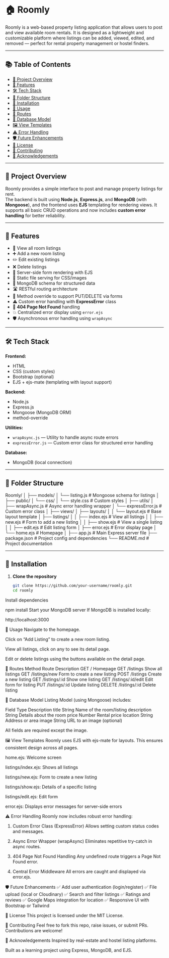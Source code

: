 # 🏠 Roomly

Roomly is a web-based property listing application that allows users to post and view available room rentals. It is designed as a lightweight and customizable platform where listings can be added, viewed, edited, and removed — perfect for rental property management or hostel finders.

---

## 📚 Table of Contents
- [📌 Project Overview](#-project-overview)
- [🚀 Features](#-features)
- [🛠️ Tech Stack](#-tech-stack)
- [📁 Folder Structure](#-folder-structure)
- [🔧 Installation](#-installation)
- [🏃 Usage](#-usage)
- [🔗 Routes](#-routes)
- [🧱 Database Model](#-database-model)
- [🖼️ View Templates](#-view-templates)
- [⚠️ Error Handling](#️-error-handling)
- [🛡️ Future Enhancements](#-future-enhancements)
- [📃 License](#-license)
- [🤝 Contributing](#-contributing)
- [🙌 Acknowledgements](#-acknowledgements)

---

## 📌 Project Overview
Roomly provides a simple interface to post and manage property listings for rent.  
The backend is built using **Node.js**, **Express.js**, and **MongoDB** (with **Mongoose**), and the frontend uses **EJS** templating for rendering views. It supports all basic CRUD operations and now includes **custom error handling** for better reliability.

---

## 🚀 Features
- 🏡 View all room listings
- ➕ Add a new room listing
- ✏️ Edit existing listings
- ❌ Delete listings
- 📜 Server-side form rendering with EJS
- 📁 Static file serving for CSS/images
- 🧱 MongoDB schema for structured data
- 🛣️ RESTful routing architecture
- 🧰 Method override to support PUT/DELETE via forms
- ⚠️ Custom error handling with **ExpressError** class
- 🚫 **404 Page Not Found** handling
- 💥 Centralized error display using `error.ejs`
- 🛡️ Asynchronous error handling using `wrapAsync`

---

## 🛠️ Tech Stack

**Frontend:**
- HTML
- CSS (custom styles)
- Bootstrap (optional)
- EJS + ejs-mate (templating with layout support)

**Backend:**
- Node.js
- Express.js
- Mongoose (MongoDB ORM)
- method-override

**Utilities:**
- `wrapAsync.js` — Utility to handle async route errors
- `expressError.js` — Custom error class for structured error handling

**Database:**
- MongoDB (local connection)

---

## 📁 Folder Structure
Roomly/
│
├── models/
│ └── listing.js # Mongoose schema for listings
│
├── public/
│ └── css/
│ └── style.css # Custom styles
│
├── utils/
│ ├── wrapAsync.js # Async error handling wrapper
│ └── expressError.js # Custom error class
│
├── views/
│ ├── layouts/
│ │ └── layout.ejs # Base layout template
│ ├── listings/
│ │ ├── index.ejs # View all listings
│ │ ├── new.ejs # Form to add a new listing
│ │ ├── show.ejs # View a single listing
│ │ ├── edit.ejs # Edit listing form
│ ├── error.ejs # Error display page
│ └── home.ejs # Homepage
│
├── app.js # Main Express server file
├── package.json # Project config and dependencies
└── README.md # Project documentation

---

## 🔧 Installation

1. **Clone the repository**
   ```bash
   git clone https://github.com/your-username/roomly.git
   cd roomly
Install dependencies


npm install
Start your MongoDB server
If MongoDB is installed locally:




http://localhost:3000

🏃 Usage
Navigate to the homepage.

Click on “Add Listing” to create a new room listing.

View all listings, click on any to see its detail page.

Edit or delete listings using the buttons available on the detail page.

🔗 Routes
Method	Route	Description
GET	/	Homepage
GET	/listings	Show all listings
GET	/listings/new	Form to create a new listing
POST	/listings	Create a new listing
GET	/listings/:id	Show one listing
GET	/listings/:id/edit	Edit form for listing
PUT	/listings/:id	Update listing
DELETE	/listings/:id	Delete listing

🧱 Database Model
Listing Model (using Mongoose) includes:

Field	Type	Description
title	String	Name of the room/listing
description	String	Details about the room
price	Number	Rental price
location	String	Address or area
image	String	URL to an image (optional)

All fields are required except the image.

🖼️ View Templates
Roomly uses EJS with ejs-mate for layouts.
This ensures consistent design across all pages.

home.ejs: Welcome screen

listings/index.ejs: Shows all listings

listings/new.ejs: Form to create a new listing

listings/show.ejs: Details of a specific listing

listings/edit.ejs: Edit form

error.ejs: Displays error messages for server-side errors

⚠️ Error Handling
Roomly now includes robust error handling:

1. Custom Error Class (ExpressError)
Allows setting custom status codes and messages.

2. Async Error Wrapper (wrapAsync)
Eliminates repetitive try-catch in async routes.

3. 404 Page Not Found Handling
Any undefined route triggers a Page Not Found error.

4. Central Error Middleware
All errors are caught and displayed via error.ejs.

🛡️ Future Enhancements
✅ Add user authentication (login/register)
✅ File upload (local or Cloudinary)
✅ Search and filter listings
✅ Ratings and reviews
✅ Google Maps integration for location
✅ Responsive UI with Bootstrap or Tailwind

📃 License
This project is licensed under the MIT License.

🤝 Contributing
Feel free to fork this repo, raise issues, or submit PRs. Contributions are welcome!

🙌 Acknowledgements
Inspired by real-estate and hostel listing platforms.

Built as a learning project using Express, MongoDB, and EJS.
